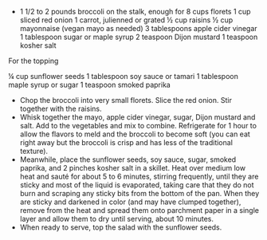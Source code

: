 - 1 1/2 to 2 pounds broccoli on the stalk, enough for 8 cups florets
1 cup sliced red onion
1 carrot, julienned or grated
½ cup raisins
½ cup mayonnaise (vegan mayo as needed)
3 tablespoons apple cider vinegar
1 tablespoon sugar or maple syrup
2 teaspoon Dijon mustard
1 teaspoon kosher salt

For the topping

¼ cup sunflower seeds
1 tablespoon soy sauce or tamari
1 tablespoon maple syrup or sugar
1 teaspoon smoked paprika

- Chop the broccoli into very small florets. Slice the red onion. Stir together with the raisins.
- Whisk together the mayo, apple cider vinegar, sugar, Dijon mustard and salt. Add to the vegetables and mix to combine. Refrigerate for 1 hour to allow the flavors to meld and the broccoli to become soft (you can eat right away but the broccoli is crisp and has less of the traditional texture).
- Meanwhile, place the sunflower seeds, soy sauce, sugar, smoked paprika, and 2 pinches kosher salt in a skillet. Heat over medium low heat and sauté for about 5 to 6 minutes, stirring frequently, until they are sticky and most of the liquid is evaporated, taking care that they do not burn and scraping any sticky bits from the bottom of the pan. When they are sticky and darkened in color (and may have clumped together), remove from the heat and spread them onto parchment paper in a single layer and allow them to dry until serving, about 10 minutes.
- When ready to serve, top the salad with the sunflower seeds.
